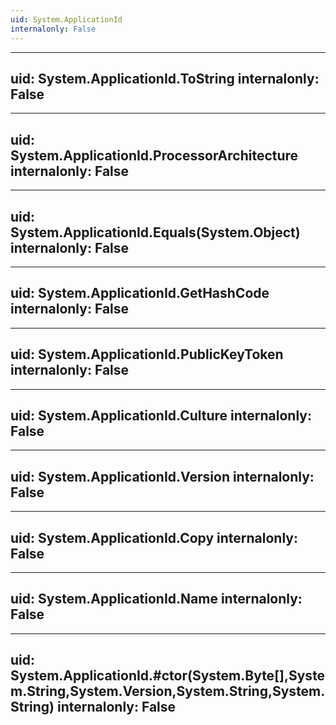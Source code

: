 ```yaml
---
uid: System.ApplicationId
internalonly: False
---
```


---
uid: System.ApplicationId.ToString
internalonly: False
---

---
uid: System.ApplicationId.ProcessorArchitecture
internalonly: False
---

---
uid: System.ApplicationId.Equals(System.Object)
internalonly: False
---

---
uid: System.ApplicationId.GetHashCode
internalonly: False
---

---
uid: System.ApplicationId.PublicKeyToken
internalonly: False
---

---
uid: System.ApplicationId.Culture
internalonly: False
---

---
uid: System.ApplicationId.Version
internalonly: False
---

---
uid: System.ApplicationId.Copy
internalonly: False
---

---
uid: System.ApplicationId.Name
internalonly: False
---

---
uid: System.ApplicationId.#ctor(System.Byte[],System.String,System.Version,System.String,System.String)
internalonly: False
---
